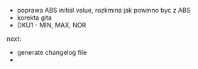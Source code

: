 - poprawa ABS initial value, rozkmina jak powinno byc z ABS
- korekta gita
- DKU1 - MIN, MAX, NOR


next:
- generate changelog file
- 
